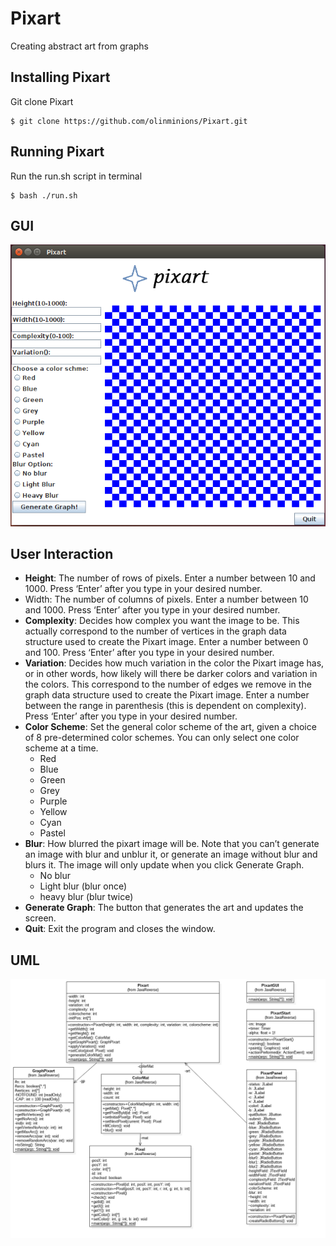 # Pixart
Creating abstract art from graphs

## Installing Pixart
Git clone Pixart
<pre><code>$ git clone https://github.com/olinminions/Pixart.git</code></pre>

## Running Pixart
Run the run.sh script in terminal 
<pre><code>$ bash ./run.sh</code></pre>

## GUI
![GUI](https://github.com/olinminions/Pixart/blob/master/images/gui.png "GUI")

## User Interaction
* **Height**: The number of rows of pixels. Enter a number between 10 and 1000. Press ‘Enter’ after you type in your desired number.
* Width: The number of columns of pixels. Enter a number between 10 and 1000. Press ‘Enter’ after you type in your desired number.
* **Complexity**: Decides how complex you want the image to be. This actually correspond to the number of vertices in the graph data structure used to create the Pixart image. Enter a number between 0 and 100. Press ‘Enter’ after you type in your desired number.
* **Variation**: Decides how much variation in the color the Pixart image has, or in other words, how likely will there be darker colors and variation in the colors. This correspond to the number of edges we remove in the graph data structure used to create the Pixart image. Enter a number between the range in parenthesis (this is dependent on complexity). Press ‘Enter’ after you type in your desired number.
* **Color Scheme**: Set the general color scheme of the art, given a choice of 8 pre-determined color schemes. You can only select one color scheme at a time. 
	* Red
	* Blue
	* Green
	* Grey
	* Purple
	* Yellow
	* Cyan
	* Pastel
* **Blur**: How blurred the pixart image will be. Note that you can’t generate an image with blur and unblur it, or generate an image without blur and blurs it. The image will only update when you click Generate Graph. 
	* No blur
	* Light blur (blur once)
	* heavy blur (blur twice)
* **Generate Graph**: The button that generates the art and updates the screen.
* **Quit**: Exit the program and closes the window.

## UML
![UML](https://github.com/olinminions/Pixart/blob/master/images/UML.png "UML")
